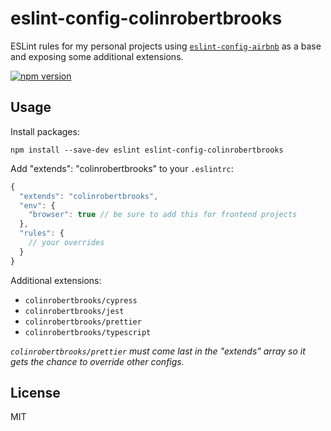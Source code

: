 # eslint-config-colinrobertbrooks

ESLint rules for my personal projects using [`eslint-config-airbnb`](https://github.com/airbnb/javascript/tree/master/packages/eslint-config-airbnb) as a base and exposing some additional extensions.

[![npm version](https://img.shields.io/npm/v/eslint-config-colinrobertbrooks.svg)](https://www.npmjs.com/package/eslint-config-colinrobertbrooks)

## Usage

Install packages:

```
npm install --save-dev eslint eslint-config-colinrobertbrooks
```

Add "extends": "colinrobertbrooks" to your `.eslintrc`:

```javascript
{
  "extends": "colinrobertbrooks",
  "env": {
    "browser": true // be sure to add this for frontend projects
  },
  "rules": {
    // your overrides
  }
}
```

Additional extensions:

- `colinrobertbrooks/cypress`
- `colinrobertbrooks/jest`
- `colinrobertbrooks/prettier`
- `colinrobertbrooks/typescript`

_`colinrobertbrooks/prettier` must come last in the "extends" array so it gets the chance to override other configs._

## License

MIT
